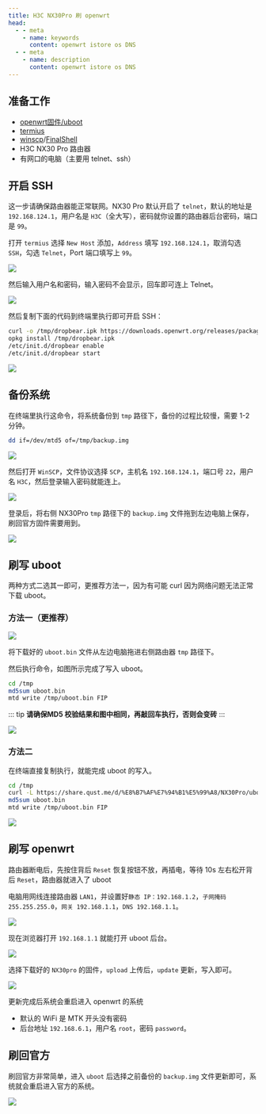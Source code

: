 ```yaml
---
title: H3C NX30Pro 刷 openwrt
head:
  - - meta
    - name: keywords
      content: openwrt istore os DNS
  - - meta
    - name: description
      content: openwrt istore os DNS
---
```


## 准备工作

- [openwrt固件/uboot](https://github.com/Theo-messi/H3C-NX30Pro)
- [termius](https://termius.com/download/)
- [winscp](https://winscp.net/eng/download.php)/[FinalShell](https://www.hostbuf.com/)
- H3C NX30 Pro 路由器
- 有网口的电脑（主要用 telnet、ssh）

## 开启 SSH

这一步请确保路由器能正常联网。NX30 Pro 默认开启了 `telnet`，默认的地址是 `192.168.124.1`，用户名是 `H3C`（全大写），密码就你设置的路由器后台密码，端口是 `99`。

打开 `termius` 选择 `New Host` 添加，`Address` 填写 `192.168.124.1`，取消勾选 `SSH`，勾选 `Telnet`，Port 端口填写上 `99`。

![](https://m.theovan.cn/docs/20240420014737.png)

然后输入用户名和密码，输入密码不会显示，回车即可连上 Telnet。

![](https://m.theovan.cn/docs/20240420014804.png)

然后复制下面的代码到终端里执行即可开启 SSH：

```sh
curl -o /tmp/dropbear.ipk https://downloads.openwrt.org/releases/packages-19.07/aarch64_cortex-a53/base/dropbear_2019.78-2_aarch64_cortex-a53.ipk
opkg install /tmp/dropbear.ipk
/etc/init.d/dropbear enable
/etc/init.d/dropbear start
```

![](https://m.theovan.cn/docs/20240420014842.png)

## 备份系统

在终端里执行这命令，将系统备份到 `tmp` 路径下，备份的过程比较慢，需要 1-2 分钟。

```sh
dd if=/dev/mtd5 of=/tmp/backup.img
```

![](https://m.theovan.cn/docs/20240420014931.png)

然后打开 `WinSCP`，文件协议选择 `SCP`，主机名 `192.168.124.1`，端口号 `22`，用户名 `H3C`，然后登录输入密码就能连上。

![](https://m.theovan.cn/docs/20240420015012.png)

登录后，将右侧 NX30Pro `tmp` 路径下的 `backup.img` 文件拖到左边电脑上保存，刷回官方固件需要用到。

![](https://m.theovan.cn/docs/20240420015101.png)

## 刷写 uboot

两种方式二选其一即可，更推荐方法一，因为有可能 curl 因为网络问题无法正常下载 uboot。

### 方法一（更推荐）

![](https://m.theovan.cn/docs/20240420015157.png)

将下载好的 `uboot.bin` 文件从左边电脑拖进右侧路由器 `tmp` 路径下。

然后执行命令，如图所示完成了写入 uboot。

```sh
cd /tmp
md5sum uboot.bin
mtd write /tmp/uboot.bin FIP
```

::: tip
**请确保MD5 校验结果和图中相同，再敲回车执行，否则会变砖**
:::

![](https://m.theovan.cn/docs/20240420015418.png)

### 方法二

在终端直接复制执行，就能完成 uboot 的写入。

```sh
cd /tmp
curl -L https://share.qust.me/d/%E8%B7%AF%E7%94%B1%E5%99%A8/NX30Pro/uboot.bin -o uboot.bin
md5sum uboot.bin
mtd write /tmp/uboot.bin FIP
```

![](https://m.theovan.cn/docs/20240420015546.png)

## 刷写 openwrt

路由器断电后，先按住背后 `Reset` 恢复按钮不放，再插电，等待 10s 左右松开背后 `Reset`，路由器就进入了 uboot

电脑用网线连接路由器 `LAN1`，并设置好`静态 IP：192.168.1.2`，`子网掩码 255.255.255.0`，`网关 192.168.1.1`，`DNS 192.168.1.1`。

![](https://m.theovan.cn/docs/20240420015709.png)

现在浏览器打开 `192.168.1.1` 就能打开 uboot 后台。

![](https://m.theovan.cn/docs/20240420015743.png)

选择下载好的 `NX30pro` 的固件，`upload` 上传后，`update` 更新，写入即可。

![](https://m.theovan.cn/docs/20240420015831.png)

更新完成后系统会重启进入 openwrt 的系统

- 默认的 WiFi 是 MTK 开头没有密码
- 后台地址 `192.168.6.1`，用户名 `root`，密码 `password`。

## 刷回官方

刷回官方非常简单，进入 `uboot` 后选择之前备份的 `backup.img` 文件更新即可，系统就会重启进入官方的系统。

![](https://m.theovan.cn/docs/20240420015951.png)
